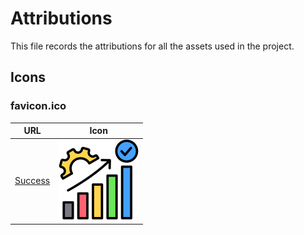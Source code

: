 # Attributions

This file records the attributions for all the assets used in the project.

## Icons

### favicon.ico
| URL | Icon |
| ---- | ---- |
| [Success](https://www.flaticon.com/free-icon/success_16036335) | <img src="./img/success.png" width="128"> |
